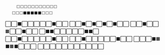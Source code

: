 



         ⬜️⬜️⬜️⬜️⬜️⬜️⬜️⬜️⬜️⬜️⬜️
       ⬜️⬜️⬜️⬛️⬛️⬛️⬛️⬛️⬜️⬜️⬜️
⬜️⬜️⬛️⬜️⬜️⬜️⬜️⬜️⬛️⬜️⬜️
⬜️⬜️⬛️⬜️⬛️⬜️⬛️⬜️⬛️⬜️⬜️
⬜️⬜️⬛️⬜️⬜️🟧⬜️⬜️⬛️⬜️⬜️
⬜️⬛️⬛️⬜️⬜️⬜️⬜️⬜️⬛️⬛️⬜️
⬜️⬜️⬛️⬜️⬜️⬜️⬜️⬜️⬛️⬜️⬜️
⬜️⬜️⬛️⬜️⬜️⬜️⬜️⬜️⬛️⬜️⬜️
⬜️⬜️⬜️⬛️🟧⬛️🟧⬛️⬜️⬜️⬜️
⬜️⬜️⬜️⬜️⬜️⬜️⬜️⬜️⬜️⬜️⬜️
